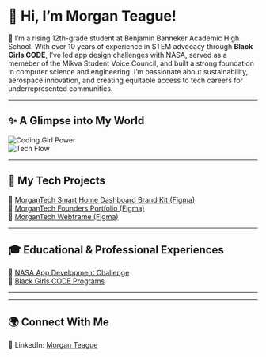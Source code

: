 

# 👋 Hi, I’m Morgan Teague!

🌟 I’m a rising 12th-grade student at Benjamin Banneker Academic High School. With over 10 years of experience in STEM advocacy through **Black Girls CODE**, I’ve led app design challenges with NASA, served as a memeber of the Mikva Student Voice Council, and built a strong foundation in computer science and engineering. I’m passionate about sustainability, aerospace innovation, and creating equitable access to tech careers for underrepresented communities.

---

## ✨ A Glimpse into My World
  
![Coding Girl Power](https://media.giphy.com/media/l0HlOvJ7yaacpuSas/giphy.gif)  
![Tech Flow](https://media.giphy.com/media/Y4z9olnoVl5QI/giphy.gif)

---

## 🧠 My Tech Projects  
📱 [MorganTech Smart Home Dashboard Brand Kit (Figma)](https://www.figma.com/design/4lR1M3009HEMnZ8mpUd2r0/Untitled?node-id=0-1&t=y5NLJM9SozGWE835-1)  
📱 [MorganTech Founders Portfolio (Figma)](https://www.figma.com/design/4lR1M3009HEMnZ8mpUd2r0/Untitled?node-id=5-22&t=y5NLJM9SozGWE835-1)  
📱 [MorganTech Webframe (Figma)](https://www.figma.com/design/4lR1M3009HEMnZ8mpUd2r0/Untitled?node-id=5-22&t=y5NLJM9SozGWE835-1)  


---

## 🎓 Educational & Professional Experiences  
🔗 [NASA App Development Challenge](https://www.nasa.gov/learning-resources/app-development-challenge/)  
🔗 [Black Girls CODE Programs](https://www.blackgirlscode.com/)

---

---

## 🌍 Connect With Me   
🔗 LinkedIn: [Morgan Teague](https://www.linkedin.com/in/morgan-teague-466852232/)  
